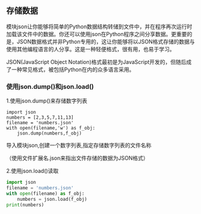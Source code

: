 ## 存储数据

模块json让你能够将简单的Python数据结构转储到文件中，并在程序再次运行时加载该文件中的数据。你还可以使用json在Python程序之间分享数据。更重要的是，JSON数据格式并非Python专用的，这让你能够将以JSON格式存储的数据与使用其他编程语言的人分享。这是一种轻便格式，很有用，也易于学习。

JSON(JavaScript Object Notation)格式最初是为JavaScript开发的，但随后成了一种常见格式，被包括Python在内的众多语言采用。

### 使用json.dump()和json.load()

1.使用json.dump()来存储数字列表

```PY
import json
numbers = [2,3,5,7,11,13]
filename = 'numbers.json'
with open(filename,'w') as f_obj:
    json.dump(numbers,f_obj)
```

导入模块json,创建一个数字列表,指定存储数字列表的文件名称

（使用文件扩展名.json来指出文件存储的数据为JSON格式）

2.使用json.load()读取

```py
import json
filename = 'numbers.json'
with open(filename) as f_obj:
    numbers = json.load(f_obj)
print(numbers)
```

